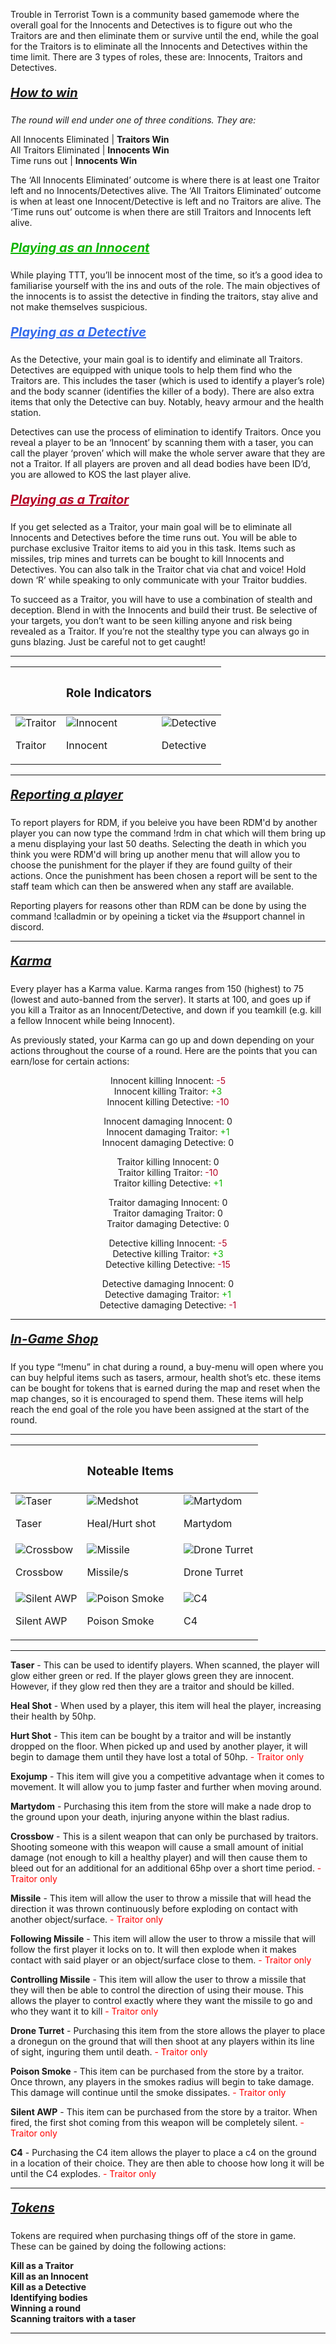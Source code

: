 Trouble in Terrorist Town is a community based gamemode where the overall goal for the Innocents and Detectives is to figure out who the Traitors are and then eliminate them or survive until the end, while the goal for the Traitors is to eliminate all the Innocents and Detectives within the time limit. There are 3 types of roles, these are: Innocents, Traitors and Detectives.
##### <u style="font-family: inherit; font-size: 1.25rem; text-align: inherit; white-space: nowrap;">How to win</u>

*The round will end under one of three conditions. They are:*

All Innocents Eliminated | **Traitors Win**<br>
All Traitors Eliminated | **Innocents Win**<br>
Time runs out | **Innocents Win**

The ‘All Innocents Eliminated’ outcome is where there is at least one Traitor left and no Innocents/Detectives alive. The ‘All Traitors Eliminated’ outcome is when at least one Innocent/Detective is left and no Traitors are alive. The ‘Time runs out’ outcome is when there are still Traitors and Innocents left alive. 

##### <u style="font-family: inherit; font-size: 1.25rem; text-align: inherit; white-space: nowrap;color: #0fb500">Playing as an Innocent</u>

While playing TTT, you’ll be innocent most of the time, so it’s a good idea to familiarise yourself with the ins and outs of the role. The main objectives of the innocents is to assist the detective in finding the traitors, stay alive and not make themselves suspicious.

##### <u style="font-family: inherit; font-size: 1.25rem; text-align: inherit; white-space: nowrap;color: #346beb">Playing as a Detective</u>

As the Detective, your main goal is to identify and eliminate all Traitors. Detectives are equipped with unique tools to help them find who the Traitors are. This includes the taser (which is used to identify a player’s role) and the body scanner (identifies the killer of a body). There are also extra items that only the Detective can buy. Notably, heavy armour and the health station.

Detectives can use the process of elimination to identify Traitors. Once you reveal a player to be an ‘Innocent’ by scanning them with a taser, you can call the player ‘proven’ which will make the whole server aware that they are not a Traitor. If all players are proven and all dead bodies have been ID’d, you are allowed to KOS the last player alive.  

##### <u style="font-family: inherit; font-size: 1.25rem; text-align: inherit; white-space: nowrap;color: #b50024">Playing as a Traitor</u>

If you get selected as a Traitor, your main goal will be to eliminate all Innocents and Detectives before the time runs out. You will be able to purchase exclusive Traitor items to aid you in this task. Items such as missiles, trip mines and turrets can be bought to kill Innocents and Detectives. You can also talk in the Traitor chat via chat and voice! Hold down ‘R’ while speaking to only communicate with your Traitor buddies. 

To succeed as a Traitor, you will have to use a combination of stealth and deception. Blend in with the Innocents and build their trust. Be selective of your targets, you don’t want to be seen killing anyone and risk being revealed as a Traitor. If you’re not the stealthy type you can always go in guns blazing. Just be careful not to get caught!

----------

|   | <h3>Role Indicators</h3> |   |
| - | ------------------------ | - |
| ![Traitor](https://github.com/NexusNation/Documentation/blob/master/Guides/assets/ttt/roles/traitor.png?raw=true) <p>Traitor</p> | ![Innocent](https://github.com/NexusNation/Documentation/blob/master/Guides/assets/ttt/roles/innocent.png?raw=true) <p>Innocent</p> | ![Detective](https://github.com/NexusNation/Documentation/blob/master/Guides/assets/ttt/roles/detective.png?raw=true) <p>Detective</p> 

----------

##### <u style="font-family: inherit; font-size: 1.25rem; text-align: inherit; white-space: nowrap;">Reporting a player</u>

To report players for RDM, if you beleive you have been RDM'd by another player you can now type the command !rdm in chat which will them bring up a menu displaying your last 50 deaths. Selecting the death in which you think you were RDM'd will bring up another menu that will allow you to choose the punishment for the player if they are found guilty of their actions. Once the punishment has been chosen a report will be sent to the staff team which can then be answered when any staff are available.

Reporting players for reasons other than RDM can be done by using the command !calladmin or by opeining a ticket via the #support channel in discord.

----------

##### <u style="font-family: inherit; font-size: 1.25rem; text-align: inherit; white-space: nowrap;">Karma</u>

Every player has a Karma value. Karma ranges from 150 (highest) to 75 (lowest and auto-banned from the server). It starts at 100, and goes up if you kill a Traitor as an Innocent/Detective, and down if you teamkill (e.g. kill a fellow Innocent while being Innocent). 

As previously stated, your Karma can go up and down depending on your actions throughout the course of a round. Here are the points that you can earn/lose for certain actions:

<p style="text-align:center;">Innocent killing Innocent: <font style="color: #b50024">-5</font><br>
Innocent killing Traitor: <font style="color: #0fb500">+3</font><br>
Innocent killing Detective: <font style="color: #b50024">-10</font></p>
<p style="text-align:center;">Innocent damaging Innocent: 0<br>
Innocent damaging Traitor: <font style="color: #0fb500">+1</font><br>
Innocent damaging Detective: 0</p>
<p style="text-align:center;">Traitor killing Innocent: 0<br>
Traitor killing Traitor: <font style="color: #b50024">-10</font><br>
Traitor killing Detective: <font style="color: #0fb500">+1</font></p>
<p style="text-align:center;">Traitor damaging Innocent: 0<br>
Traitor damaging Traitor: 0<br>
Traitor damaging Detective: 0</p>
<p style="text-align:center;">Detective killing Innocent: <font style="color: #b50024">-5</font><br>
Detective killing Traitor: <font style="color: #0fb500">+3</font><br>
Detective killing Detective: <font style="color: #b50024">-15</font></p>
<p style="text-align:center;">Detective damaging Innocent: 0<br>
Detective damaging Traitor: <font style="color: #0fb500">+1</font><br>
Detective damaging Detective: <font style="color: #b50024">-1</font></p>

----------

##### <u style="font-family: inherit; font-size: 1.25rem; text-align: inherit; white-space: nowrap;">In-Game Shop</u>

If you type “!menu” in chat during a round, a buy-menu will open where you can buy helpful items such as tasers, armour, health shot’s etc. these items can be bought for tokens that is earned during the map and reset when the map changes, so it is encouraged to spend them. These items will help reach the end goal of the role you have been assigned at the start of the round.

----------

|   | <h3>Noteable Items</h3> |   |
| - | ----------------------- | - |
| ![Taser](https://github.com/NexusNation/Documentation/blob/master/Guides/assets/ttt/taser.png?raw=true) <p>Taser</p> | ![Medshot](https://github.com/NexusNation/Documentation/blob/master/Guides/assets/ttt/medshot.png?raw=true) <p>Heal/Hurt shot</p> | ![Martydom](https://github.com/NexusNation/Documentation/blob/master/Guides/assets/ttt/martydom.png?raw=true) <p>Martydom</p> | 
| ![Crossbow](https://github.com/NexusNation/Documentation/blob/master/Guides/assets/ttt/crossbow.png?raw=true) <p>Crossbow</p> | ![Missile](https://github.com/NexusNation/Documentation/blob/master/Guides/assets/ttt/missile.png?raw=true) <p>Missile/s</p> | ![Drone Turret](https://github.com/NexusNation/Documentation/blob/master/Guides/assets/ttt/dronegun.png?raw=true) <p>Drone Turret</p> |
| ![Silent AWP](https://github.com/NexusNation/Documentation/blob/master/Guides/assets/ttt/sawp.png?raw=true) <p>Silent AWP</p> | ![Poison Smoke](https://github.com/NexusNation/Documentation/blob/master/Guides/assets/ttt/poisonsmoke.png?raw=true) <p>Poison Smoke</p> | ![C4](https://github.com/NexusNation/Documentation/blob/master/Guides/assets/ttt/c4.png?raw=true) <p>C4</p> 

----------

**Taser** - This can be used to identify players. When scanned, the player will glow either green or red. If the player glows green they are innocent. However, if they glow red then they are a traitor and should be killed.

**Heal Shot** - When used by a player, this item will heal the player, increasing their health by 50hp.

**Hurt Shot** - This item can be bought by a traitor and will be instantly dropped on the floor. When picked up and used by another player, it will begin to damage them until they have lost a total of 50hp.<font style="color: rgb(255,0,0)"> - Traitor only</font>

**Exojump** - This item will give you a competitive advantage when it comes to movement. It will allow you to jump faster and further when moving around.

**Martydom** - Purchasing this item from the store will make a nade drop to the ground upon your death, injuring anyone within the blast radius.

**Crossbow** - This is a silent weapon that can only be purchased by traitors. Shooting someone with this weapon will cause a small amount of initial damage (not enough to kill a healthy player) and will then cause them to bleed out for an additional for an additional 65hp over a short time period.<font style="color: rgb(255,0,0)"> - Traitor only</font>

**Missile** - This item will allow the user to throw a missile that will head the direction it was thrown continuously before exploding on contact with another object/surface.<font style="color: rgb(255,0,0)"> - Traitor only</font>

**Following Missile** - This item will allow the user to throw a missile that will follow the first player it locks on to. It will then explode when it makes contact with said player or an object/surface close to them.<font style="color: rgb(255,0,0)"> - Traitor only</font>

**Controlling Missile** - This item will allow the user to throw a missile that they will then be able to control the direction of using their mouse. This allows the player to control exactly where they want the missile to go and who they want it to kill<font style="color: rgb(255,0,0)"> - Traitor only</font>

**Drone Turret** - Purchasing this item from the store allows the player to place a dronegun on the ground that will then shoot at any players within its line of sight, inguring them until death.<font style="color: rgb(255,0,0)"> - Traitor only</font>

**Poison Smoke** - This item can be purchased from the store by a traitor. Once thrown, any players in the smokes radius will begin to take damage. This damage will continue until the smoke dissipates.<font style="color: rgb(255,0,0)"> - Traitor only</font>

**Silent AWP** - This item can be purchased from the store by a traitor. When fired, the first shot coming from this weapon will be completely silent.<font style="color: rgb(255,0,0)"> - Traitor only</font>

**C4** - Purchasing the C4 item allows the player to place a c4 on the ground in a location of their choice. They are then able to choose how long it will be until the C4 explodes.<font style="color: rgb(255,0,0)"> - Traitor only</font>

----------

##### <u style="font-family: inherit; font-size: 1.25rem; text-align: inherit; white-space: nowrap;">Tokens</u>

Tokens are required when purchasing things off of the store in game.<br>
These can be gained by doing the following actions:


**Kill as a Traitor**<br>
**Kill as an Innocent**<br>
**Kill as a Detective**<br>
**Identifying bodies**<br>
**Winning a round**<br>
**Scanning traitors with a taser**


----------